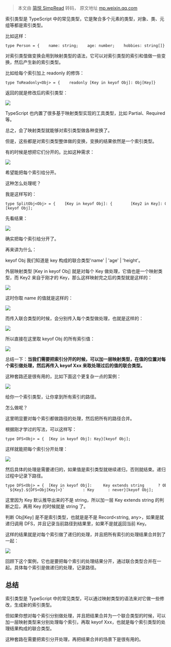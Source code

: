 > 本文由 [简悦 SimpRead](http://ksria.com/simpread/) 转码， 原文地址 [mp.weixin.qq.com](https://mp.weixin.qq.com/s/36x-zQ2e0ZcVam0YdpR7_A)

索引类型是 TypeScript 中的常见类型，它是聚合多个元素的类型，对象、类、元组等都是索引类型。

比如这样：

```
type Person = {    name: string;    age: number;    hobbies: string[]}
```

对索引类型做变换会用到映射类型的语法，它可以对索引类型的索引和值做一些变换，然后产生新的索引类型。

比如给每个索引加上 readonly 的修饰：

```
type ToReadonly<Obj> = {    readonly [Key in keyof Obj]: Obj[Key]}
```

返回的就是修改后的索引类型：

![](https://mmbiz.qpic.cn/mmbiz_png/YprkEU0TtGjs2PicaibXeL3xKUPmiaKXvuqK1HP64yZYsiaHGaWMibloWw9Bz4zuarPQicqnSVpME1BafXx5FRLzyGvw/640?wx_fmt=png)

TypeScript 也内置了很多基于映射类型实现的工具类型，比如 Partial、Required 等。

总之，会了映射类型就能够对索引类型做各种变换了。

但是，这些都是对索引类型整体做的变换，变换的结果依然是一个索引类型。

有的时候是想把它们分开的。比如这种需求：

![](https://mmbiz.qpic.cn/mmbiz_png/YprkEU0TtGjs2PicaibXeL3xKUPmiaKXvuqrpccXibfXxrfuUIZFia3ibL1wrVdibc8QGIVte8690m3pvLr38UaDvRybA/640?wx_fmt=png)

希望能把每个索引给分开。

这种怎么处理呢？

我是这样写的：

```
type SplitObj<Obj> = {    [Key in keyof Obj]: {        [Key2 in Key]: Obj[Key2]    }}[keyof Obj];
```

先看结果：

![](https://mmbiz.qpic.cn/mmbiz_png/YprkEU0TtGjs2PicaibXeL3xKUPmiaKXvuqA19w54vJelqTUu5IZ0BjmMfb2X2wabB2B8bzibBnCIPZQOuyPx0Eb0Q/640?wx_fmt=png)

确实把每个索引给分开了。

再来讲为什么：

keyof Obj 我们知道是 key 构成的联合类型'name' | 'age' | 'height'。

外层映射类型 [Key in keyof Obj] 就是对每个 Key 做处理，它值也是一个映射类型，而 Key2 来自于刚才的 Key，那么这样映射完之后的类型就是这样的：

![](https://mmbiz.qpic.cn/mmbiz_png/YprkEU0TtGjs2PicaibXeL3xKUPmiaKXvuq1XHcr1TXxmaahuR0iaRxCEtI5gEGAwyODexk8yhsjuntFAxNX0UuSsg/640?wx_fmt=png)

这时你取 name 的值就是这样的：

![](https://mmbiz.qpic.cn/mmbiz_png/YprkEU0TtGjs2PicaibXeL3xKUPmiaKXvuqyASDxTvSSicRtueFazmSNlwaYUgNXiclbSvYoQLVbA9BBhX4EsSuDyng/640?wx_fmt=png)

而传入联合类型的时候，会分别传入每个类型做处理，也就是这样的：

![](https://mmbiz.qpic.cn/mmbiz_png/YprkEU0TtGjs2PicaibXeL3xKUPmiaKXvuqehI7iaiapCqeYf6PqeTf42ibhFhAqBwCHUmOMEUnmmZGydJFJkxmuPMKw/640?wx_fmt=png)

所以直接在这里取 keyof Obj 的所有索引值：

![](https://mmbiz.qpic.cn/mmbiz_png/YprkEU0TtGjs2PicaibXeL3xKUPmiaKXvuqTA4Iicibq4NaD84aibWkrIvXHE5Bv9adyTJWibian2Odr9a9d7fbyfjfStw/640?wx_fmt=png)

总结一下：**当我们需要把索引分开的时候，可以加一层映射类型，在值的位置对每个索引做处理，然后再传入 keyof Xxx 来取处理过后的值的联合类型。**

这种套路还是很有用的，比如下面这个更复杂一点的案例：

![](https://mmbiz.qpic.cn/mmbiz_png/YprkEU0TtGjs2PicaibXeL3xKUPmiaKXvuqcAPwl4W6UN8NIB9uF1etW4aOdN2Onqz40jP6QN8aicxoS5slphJsO6Q/640?wx_fmt=png)

给你一个索引类型，让你拿到所有索引的路径。

怎么做呢？

这里明显要对每个索引都做路径的处理，然后把所有的路径合并。

根据刚才学过的写法，可以这样写：

```
type DFS<Obj> = {  [Key in keyof Obj]: Key}[keyof Obj];
```

这样就能把每个索引分开处理：

![](https://mmbiz.qpic.cn/mmbiz_png/YprkEU0TtGjs2PicaibXeL3xKUPmiaKXvuqZ4EbtIFlGO6U7MoULUoYCRLahLTVo8WZ9m9ekHA7R9fktlJHQ5OweA/640?wx_fmt=png)

然后具体的处理是需要递归的，如果值是索引类型就继续递归，否则就结束。递归过程中记录下路径。

```
type DFS<Obj> = {  [Key in keyof Obj]:     Key extends string      ? Obj[Key] extends Record<string, any>        ? Key | `${Key}.${DFS<Obj[Key]>}`        : Key      : never}[keyof Obj];
```

这里因为 Key 默认推导出来的不是 string，所以加一层 Key extends string 的判断之后，再用 Key 的时候就是 string 了。

判断 Obj[Key] 是不是索引类型，也就是是不是 Record<string, any>，如果是就递归调用 DFS，并且记录当前路径到结果里，如果不是就返回当前 Key。

这样的结果就是对每个索引做了递归的处理，并且把所有索引的处理结果合并到了一起：

![](https://mmbiz.qpic.cn/mmbiz_png/YprkEU0TtGjs2PicaibXeL3xKUPmiaKXvuqropYJIh0N5VQyuQRuiaGgoxcURbejib9J7dKEiaEjNHlWAAiaX8rclC6pw/640?wx_fmt=png)

回顾下这个案例，它也是要把每个索引的处理结果分开，通过联合类型合并在一起。具体每个索引是做递归的处理，记录路径。

总结
--

索引类型是 TypeScript 中的常见类型，可以通过映射类型的语法来对它做一些修改，生成新的索引类型。

但如果你想对每个索引分别做处理，并且把结果合并为一个联合类型的时候，可以加一层映射类型来分别处理每个索引，再取 keyof Xxx，也就是每个索引类型的处理结果构成的联合类型。

这种套路在需要把索引分开处理，再把结果合并的场景下是很有用的。